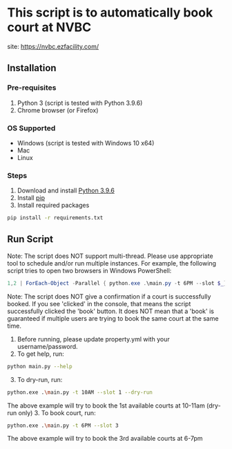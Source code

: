 # This script is to automatically book court at NVBC

site: https://nvbc.ezfacility.com/

## Installation

### Pre-requisites

1. Python 3 (script is tested with Python 3.9.6)
2. Chrome browser (or Firefox)

### OS Supported

* Windows (script is tested with Windows 10 x64)
* Mac
* Linux

### Steps

1. Download and install [Python 3.9.6](https://www.python.org/downloads/)
2. Install [pip](https://pip.pypa.io/en/stable/installation/)
3. Install required packages
```bash
pip install -r requirements.txt
```

## Run Script

Note: The script does NOT support multi-thread. Please use appropriate tool to schedule and/or run multiple instances.
For example, the following script tries to open two browsers in Windows PowerShell:

```powershell
1,2 | ForEach-Object -Parallel { python.exe .\main.py -t 6PM --slot $_}
```

Note: The script does NOT give a confirmation if a court is successfully booked.
If you see 'clicked' in the console, that means the script successfully clicked the 'book' button.
It does NOT mean that a 'book' is guaranteed if multiple users are trying to book the same court at the same time.

1. Before running, please update property.yml with your username/password.
2. To get help, run:
```bash
python main.py --help
```
3. To dry-run, run:
```bash
python.exe .\main.py -t 10AM --slot 1 --dry-run
```
The above example will try to book the 1st available courts at 10-11am (dry-run only)
3. To book court, run:
```bash
python.exe .\main.py -t 6PM --slot 3
```
The above example will try to book the 3rd available courts at 6-7pm